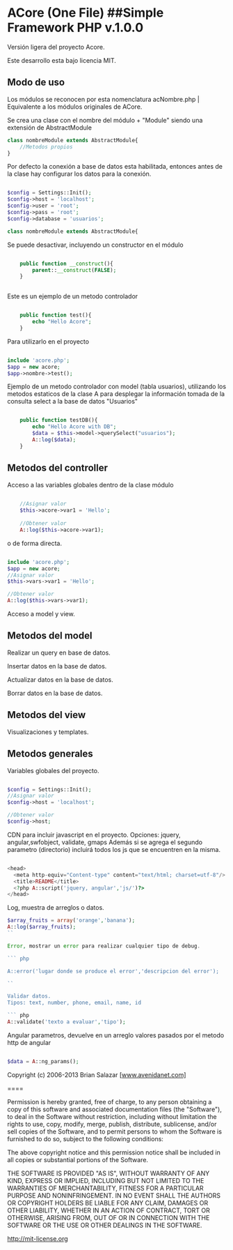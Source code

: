 ACore (One File)
##Simple Framework PHP v.1.0.0
=====

Versión ligera del proyecto Acore.

Este desarrollo esta bajo licencia MIT.

## Modo de uso

Los módulos se reconocen por esta nomenclatura acNombre.php | Equivalente a los módulos originales de ACore.

Se crea una clase con el nombre del módulo + "Module" siendo una extensión de AbstractModule

``` php
class nombreModule extends AbstractModule{
	//Metodos propios
}
```

Por defecto la conexión a base de datos esta habilitada, entonces antes de la clase hay configurar los datos para la conexión.

``` php

$config = Settings::Init();
$config->host = 'localhost';
$config->user = 'root';
$config->pass = 'root';
$config->database = 'usuarios';

class nombreModule extends AbstractModule{

``` 

Se puede desactivar, incluyendo un constructor en el módulo

``` php

	public function __construct(){
		parent::__construct(FALSE);
	}
	
```

Este es un ejemplo de un metodo controlador

``` php

	public function test(){
		echo "Hello Acore";
	}

```

Para utilizarlo en el proyecto

``` php

include 'acore.php';
$app = new acore;
$app->nombre->test();

```

Ejemplo de un metodo controlador con model (tabla usuarios), utilizando los metodos estaticos de la clase A para desplegar la información tomada de la consulta select a la base de datos "Usuarios"

``` php

	public function testDB(){
		echo "Hello Acore with DB";
		$data = $this->model->querySelect("usuarios");
		A::log($data);
	}

```
## Metodos del controller

Acceso a las variables globales dentro de la clase módulo

``` php
	
	//Asignar valor
	$this->acore->var1 = 'Hello';
	
	//Obtener valor
	A::log($this->acore->var1);

```
o de forma directa.
``` php

include 'acore.php';
$app = new acore;
//Asignar valor
$this->vars->var1 = 'Hello';

//Obtener valor
A::log($this->vars->var1);

```
Acceso a model y view.

## Metodos del model

Realizar un query en base de datos.

Insertar datos en la base de datos.

Actualizar datos en la base de datos.

Borrar datos en la base de datos.

## Metodos del view

Visualizaciones y templates.

## Metodos generales

Variables globales del proyecto.

``` php

$config = Settings::Init();
//Asignar valor
$config->host = 'localhost';

//Obtener valor
$config->host;

```

CDN para incluir javascript en el proyecto.
Opciones: jquery, angular,swfobject, validate, gmaps
Además si se agrega el segundo parametro (directorio) incluirá todos los js que se encuentren en la misma.

``` php

<head>
  <meta http-equiv="Content-type" content="text/html; charset=utf-8"/>
  <title>README</title>
  <?php A::script('jquery, angular','js/')?>
</head>

```
Log, muestra de arreglos o datos.

``` php
$array_fruits = array('orange','banana');
A::log($array_fruits);
``

Error, mostrar un error para realizar cualquier tipo de debug.

``` php

A::error('lugar donde se produce el error','descripcion del error');

``

Validar datos.
Tipos: text, number, phone, email, name, id

``` php
A::validate('texto a evaluar','tipo');
```

Angular parametros, devuelve en un arreglo valores pasados por el metodo http de angular
``` php

$data = A::ng_params();

```


Copyright (c) 2006-2013 Brian Salazar [www.avenidanet.com]

====

Permission is hereby granted, free of charge, to any
person obtaining a copy of this software and associated
documentation files (the "Software"), to deal in the
Software without restriction, including without limitation
the rights to use, copy, modify, merge, publish,
distribute, sublicense, and/or sell copies of the
Software, and to permit persons to whom the Software is
furnished to do so, subject to the following conditions:

The above copyright notice and this permission notice
shall be included in all copies or substantial portions of
the Software.

THE SOFTWARE IS PROVIDED "AS IS", WITHOUT WARRANTY OF ANY
KIND, EXPRESS OR IMPLIED, INCLUDING BUT NOT LIMITED TO THE
WARRANTIES OF MERCHANTABILITY, FITNESS FOR A PARTICULAR
PURPOSE AND NONINFRINGEMENT. IN NO EVENT SHALL THE AUTHORS
OR COPYRIGHT HOLDERS BE LIABLE FOR ANY CLAIM, DAMAGES OR
OTHER LIABILITY, WHETHER IN AN ACTION OF CONTRACT, TORT OR
OTHERWISE, ARISING FROM, OUT OF OR IN CONNECTION WITH THE
SOFTWARE OR THE USE OR OTHER DEALINGS IN THE SOFTWARE.

http://mit-license.org